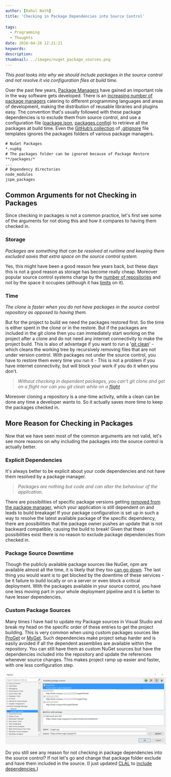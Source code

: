 ```yaml
---
author: [Rahul Nath]
title: 'Checking in Package Dependencies into Source Control'
  
tags:
  - Programming
  - Thoughts
date: 2016-04-26 12:21:21
keywords:
description:
thumbnail: ../images/nuget_package_sources.png
---
```


_This post looks into why we should include packages in the source control and not resolve it via configuration files at build time._

Over the past few years, [Package Managers](https://en.wikipedia.org/wiki/Package_manager) have gained an important role in the way software gets developed. There is an [increasing number of package managers](https://github.com/showcases/package-managers) catering to different programming languages and areas of development, making the distribution of reusable libraries and plugins easy. The convention that's usually followed with these package dependencies is to exclude them from source control, and use a configuration file ([package.json](https://docs.npmjs.com/files/package.json), [packages.config](https://docs.nuget.org/consume/package-restore)) to retrieve all the packages at build time. Even the [GitHub’s collection](https://github.com/github/gitignore) of [.gitignore](https://git-scm.com/docs/gitignore) file templates ignores the packages folders of various package managers.

```text
# NuGet Packages
*.nupkg
# The packages folder can be ignored because of Package Restore
**/packages/*
...
# Dependency directories
node_modules
jspm_packages
```

## Common Arguments for not Checking in Packages

Since checking in packages is not a common practice, let's first see some of the arguments for not doing this and how it compares to having them checked in.

### **Storage**

_Packages are something that can be resolved at runtime and keeping them excluded saves that extra space on the source control system._

Yes, this might have been a good reason few years back, but these days this is not a good reason as storage has become really cheap. Moreover popular source control systems charge by the [number of repositories](https://github.com/pricing/plans) and not by the space it occupies (although it has [limits](https://help.github.com/articles/what-is-my-disk-quota/) on it).

### **Time**

_The clone is faster when you do not have packages in the source control repository as opposed to having them._

But for the project to build we need the packages restored first. So the time is either spent in the clone or in the restore. But if the packages are included in the git clone then you can immediately start working on the project after a clone and do not need any internet connectivity to make the project build. This is also of advantage if you want to run a '[git clean](https://git-scm.com/docs/git-clean)' - which cleans the working tree by recursively removing files that are not under version control. With packages not under the source control, you have to restore them every time you run it - This is not a problem if you have internet connectivity, but will block your work if you do it when you don't.

> _Without checking in dependent packages, you can't git clone and get on a flight nor can you git clean while on a [flight](https://en.wikipedia.org/wiki/Airplane_mode)_

Moreover cloning a repository is a one-time activity, while a clean can be done any time a developer wants to. So it actually saves more time to keep the packages checked in.

## More Reason for Checking in Packages

Now that we have seen most of the common arguments are not valid, let's see more reasons on why including the packages into the source control is actually better.

### **Explicit Dependencies**

It's always better to be explicit about your code dependencies and not have them resolved by a package manager.

> _Packages are nothing but code and can alter the behaviour of the application._

There are possibilities of specific package versions getting [removed from the package manager](http://blog.npmjs.org/post/141577284765/kik-left-pad-and-npm), which your application is still dependent on and leads to build breakage! If your package configuration is set up in such a way to resolve the latest available package of the specific dependency, there are possibilities that the package owner pushes an update that is not backward compatible, causing the build to break! Given that these possibilities exist there is no reason to exclude package dependencies from checked in.

### **Package Source Downtime**

Though the publicly available package sources like NuGet, npm are available almost all the time, it is likely that they too [can go down](http://stackoverflow.com/questions/17806889/nuget-feed-reliability). The last thing you would want is to get blocked by the downtime of these services - be it failure to build locally or on a server or even block a critical deployment. With the packages available in your source control, you have one less moving part in your whole deployment pipeline and it is better to have lesser dependencies.

### **Custom Package Sources**

Many times I have had to update my Package sources in Visual Studio and break my head on the specific order of these entries to get the project building. This is very common when using custom packages sources like [ProGet](http://inedo.com/proget) or [MyGet](https://myget.org/). Such dependencies make project setup harder and is easily avoided if all the dependent assemblies are available within the repository. You can still have them as custom NuGet sources but have the dependencies included into the repository and update the references whenever source changes. This makes project ramp up easier and faster, with one less configuration step.

<img class="center" alt="Nuget custom package source" src="../images/nuget_package_sources.png" />

Do you still see any reason for not checking in package dependencies into the source control? If not let's go and change that package folder exclude and have them included in the source. (I just updated [CLAL](http://www.rahulpnath.com/blog/clal-command-line-application-launcher/) to [include dependencies.](https://github.com/rahulpnath/clal/commit/736023d9ab4bd285cb077ff54acd1bbaad142a08))
